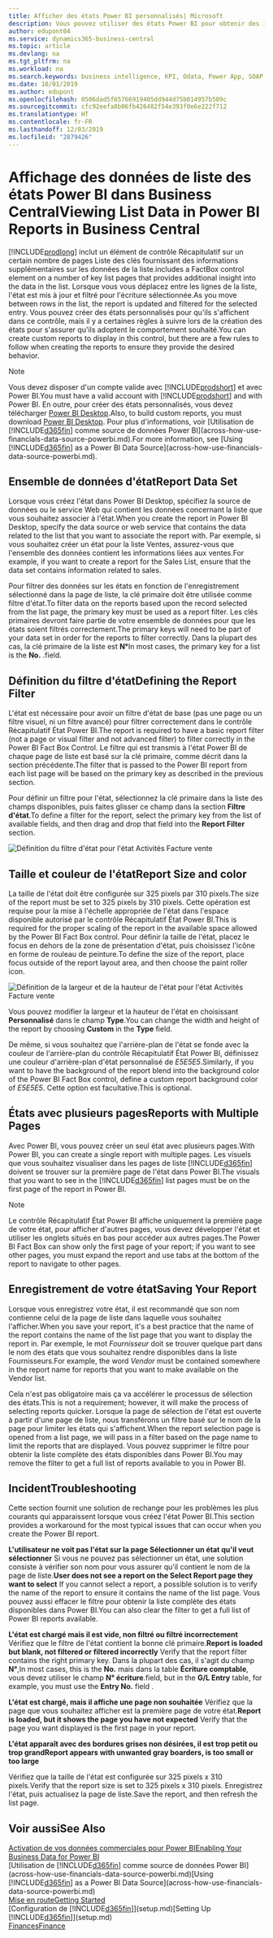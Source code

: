 ```yaml
---
title: Afficher des états Power BI personnalisés| Microsoft
description: Vous pouvez utiliser des états Power BI pour obtenir des informations supplémentaires sur les données dans les listes.
author: edupont04
ms.service: dynamics365-business-central
ms.topic: article
ms.devlang: na
ms.tgt_pltfrm: na
ms.workload: na
ms.search.keywords: business intelligence, KPI, Odata, Power App, SOAP, analysis
ms.date: 10/01/2019
ms.author: edupont
ms.openlocfilehash: 0506dad5f65766919405dd944d75b014957b509c
ms.sourcegitcommit: cfc92eefa8b06fb426482f54e393f0e6e222f712
ms.translationtype: HT
ms.contentlocale: fr-FR
ms.lasthandoff: 12/03/2019
ms.locfileid: "2879426"
---
```

# <a name="viewing-list-data-in-power-bi-reports-in-business-central"></a><span data-ttu-id="ae722-103">Affichage des données de liste des états Power BI dans Business Central</span><span class="sxs-lookup"><span data-stu-id="ae722-103">Viewing List Data in Power BI Reports in Business Central</span></span>

[!INCLUDE[prodlong](includes/prodlong.md)] <span data-ttu-id="ae722-104">inclut un élément de contrôle Récapitulatif sur un certain nombre de pages Liste des clés fournissant des informations supplémentaires sur les données de la liste.</span><span class="sxs-lookup"><span data-stu-id="ae722-104">includes a FactBox control element on a number of key list pages that provides additional insight into the data in the list.</span></span> <span data-ttu-id="ae722-105">Lorsque vous vous déplacez entre les lignes de la liste, l'état est mis à jour et filtré pour l'écriture sélectionnée.</span><span class="sxs-lookup"><span data-stu-id="ae722-105">As you move between rows in the list, the report is updated and filtered for the selected entry.</span></span> <span data-ttu-id="ae722-106">Vous pouvez créer des états personnalisés pour qu'ils s'affichent dans ce contrôle, mais il y a certaines règles à suivre lors de la création des états pour s'assurer qu'ils adoptent le comportement souhaité.</span><span class="sxs-lookup"><span data-stu-id="ae722-106">You can create custom reports to display in this control, but there are a few rules to follow when creating the reports to ensure they provide the desired behavior.</span></span>  

> [!NOTE]  
> <span data-ttu-id="ae722-107">Vous devez disposer d'un compte valide avec [!INCLUDE[prodshort](includes/prodshort.md)] et avec Power BI.</span><span class="sxs-lookup"><span data-stu-id="ae722-107">You must have a valid account with [!INCLUDE[prodshort](includes/prodshort.md)] and with Power BI.</span></span> <span data-ttu-id="ae722-108">En outre, pour créer des états personnalisés, vous devez télécharger [Power BI Desktop](https://powerbi.microsoft.com/desktop/).</span><span class="sxs-lookup"><span data-stu-id="ae722-108">Also, to build custom reports, you must download [Power BI Desktop](https://powerbi.microsoft.com/desktop/).</span></span> <span data-ttu-id="ae722-109">Pour plus d'informations, voir [Utilisation de [!INCLUDE[d365fin](includes/d365fin_md.md)] comme source de données Power BI](across-how-use-financials-data-source-powerbi.md).</span><span class="sxs-lookup"><span data-stu-id="ae722-109">For more information, see [Using [!INCLUDE[d365fin](includes/d365fin_md.md)] as a Power BI Data Source](across-how-use-financials-data-source-powerbi.md).</span></span>  

## <a name="report-data-set"></a><span data-ttu-id="ae722-110">Ensemble de données d'état</span><span class="sxs-lookup"><span data-stu-id="ae722-110">Report Data Set</span></span>
<span data-ttu-id="ae722-111">Lorsque vous créez l'état dans Power BI Desktop, spécifiez la source de données ou le service Web qui contient les données concernant la liste que vous souhaitez associer à l'état.</span><span class="sxs-lookup"><span data-stu-id="ae722-111">When you create the report in Power BI Desktop, specify the data source or web service that contains the data related to the list that you want to associate the report with.</span></span> <span data-ttu-id="ae722-112">Par exemple, si vous souhaitez créer un état pour la liste Ventes, assurez-vous que l'ensemble des données contient les informations liées aux ventes.</span><span class="sxs-lookup"><span data-stu-id="ae722-112">For example, if you want to create a report for the Sales List, ensure that the data set contains information related to sales.</span></span>  

<span data-ttu-id="ae722-113">Pour filtrer des données sur les états en fonction de l'enregistrement sélectionné dans la page de liste, la clé primaire doit être utilisée comme filtre d'état.</span><span class="sxs-lookup"><span data-stu-id="ae722-113">To filter data on the reports based upon the record selected from the list page, the primary key must be used as a report filter.</span></span> <span data-ttu-id="ae722-114">Les clés primaires devront faire partie de votre ensemble de données pour que les états soient filtrés correctement.</span><span class="sxs-lookup"><span data-stu-id="ae722-114">The primary keys will need to be part of your data set in order for the reports to filter correctly.</span></span> <span data-ttu-id="ae722-115">Dans la plupart des cas, la clé primaire de la liste est **N°**</span><span class="sxs-lookup"><span data-stu-id="ae722-115">In most cases, the primary key for a list is the **No.**</span></span> <span data-ttu-id="ae722-116">.</span><span class="sxs-lookup"><span data-stu-id="ae722-116">field.</span></span>  

## <a name="defining-the-report-filter"></a><span data-ttu-id="ae722-117">Définition du filtre d'état</span><span class="sxs-lookup"><span data-stu-id="ae722-117">Defining the Report Filter</span></span>
<span data-ttu-id="ae722-118">L'état est nécessaire pour avoir un filtre d'état de base (pas une page ou un filtre visuel, ni un filtre avancé) pour filtrer correctement dans le contrôle Récapitulatif État Power BI.</span><span class="sxs-lookup"><span data-stu-id="ae722-118">The report is required to have a basic report filter (not a page or visual filter and not advanced filter) to filter correctly in the Power BI Fact Box Control.</span></span> <span data-ttu-id="ae722-119">Le filtre qui est transmis à l'état Power BI de chaque page de liste est basé sur la clé primaire, comme décrit dans la section précédente.</span><span class="sxs-lookup"><span data-stu-id="ae722-119">The filter that is passed to the Power BI report from each list page will be based on the primary key as described in the previous section.</span></span>  

<span data-ttu-id="ae722-120">Pour définir un filtre pour l'état, sélectionnez la clé primaire dans la liste des champs disponibles, puis faites glisser ce champ dans la section **Filtre d'état**.</span><span class="sxs-lookup"><span data-stu-id="ae722-120">To define a filter for the report, select the primary key from the list of available fields, and then drag and drop that field into the **Report Filter** section.</span></span>  

![Définition du filtre d'état pour l'état Activités Facture vente](./media/across-how-use-powerbi-reports-factbox/financials-powerbi-report-filter.png)

## <a name="report-size-and-color"></a><span data-ttu-id="ae722-122">Taille et couleur de l'état</span><span class="sxs-lookup"><span data-stu-id="ae722-122">Report Size and color</span></span>
<span data-ttu-id="ae722-123">La taille de l'état doit être configurée sur 325 pixels par 310 pixels.</span><span class="sxs-lookup"><span data-stu-id="ae722-123">The size of the report must be set to 325 pixels by 310 pixels.</span></span> <span data-ttu-id="ae722-124">Cette opération est requise pour la mise à l'échelle appropriée de l'état dans l'espace disponible autorisé par le contrôle Récapitulatif État Power BI.</span><span class="sxs-lookup"><span data-stu-id="ae722-124">This is required for the proper scaling of the report in the available space allowed by the Power BI Fact Box control.</span></span> <span data-ttu-id="ae722-125">Pour définir la taille de l'état, placez le focus en dehors de la zone de présentation d'état, puis choisissez l'icône en forme de rouleau de peinture.</span><span class="sxs-lookup"><span data-stu-id="ae722-125">To define the size of the report, place focus outside of the report layout area, and then choose the paint roller icon.</span></span>

![Définition de la largeur et de la hauteur de l'état pour l'état Activités Facture vente](./media/across-how-use-powerbi-reports-factbox/financials-powerbi-report-sizing.png)

<span data-ttu-id="ae722-127">Vous pouvez modifier la largeur et la hauteur de l'état en choisissant **Personnalisé** dans le champ **Type**.</span><span class="sxs-lookup"><span data-stu-id="ae722-127">You can change the width and height of the report by choosing **Custom** in the **Type** field.</span></span>

<span data-ttu-id="ae722-128">De même, si vous souhaitez que l'arrière-plan de l'état se fonde avec la couleur de l'arrière-plan du contrôle Récapitulatif État Power BI, définissez une couleur d'arrière-plan d'état personnalisé de *E5E5E5*.</span><span class="sxs-lookup"><span data-stu-id="ae722-128">Similarly, if you want to have the background of the report blend into the background color of the Power BI Fact Box control, define a custom report background color of *E5E5E5*.</span></span> <span data-ttu-id="ae722-129">Cette option est facultative.</span><span class="sxs-lookup"><span data-stu-id="ae722-129">This is optional.</span></span>  

## <a name="reports-with-multiple-pages"></a><span data-ttu-id="ae722-130">États avec plusieurs pages</span><span class="sxs-lookup"><span data-stu-id="ae722-130">Reports with Multiple Pages</span></span>
<span data-ttu-id="ae722-131">Avec Power BI, vous pouvez créer un seul état avec plusieurs pages.</span><span class="sxs-lookup"><span data-stu-id="ae722-131">With Power BI, you can create a single report with multiple pages.</span></span> <span data-ttu-id="ae722-132">Les visuels que vous souhaitez visualiser dans les pages de liste [!INCLUDE[d365fin](includes/d365fin_md.md)] doivent se trouver sur la première page de l'état dans Power BI.</span><span class="sxs-lookup"><span data-stu-id="ae722-132">The visuals that you want to see in the [!INCLUDE[d365fin](includes/d365fin_md.md)] list pages must be on the first page of the report in Power BI.</span></span>  

> [!NOTE]  
> <span data-ttu-id="ae722-133">Le contrôle Récapitulatif État Power BI affiche uniquement la première page de votre état, pour afficher d'autres pages, vous devez développer l'état et utiliser les onglets situés en bas pour accéder aux autres pages.</span><span class="sxs-lookup"><span data-stu-id="ae722-133">The Power BI Fact Box can show only the first page of your report; if you want to see other pages, you must expand the report and use tabs at the bottom of the report to navigate to other pages.</span></span>  

## <a name="saving-your-report"></a><span data-ttu-id="ae722-134">Enregistrement de votre état</span><span class="sxs-lookup"><span data-stu-id="ae722-134">Saving Your Report</span></span>

<span data-ttu-id="ae722-135">Lorsque vous enregistrez votre état, il est recommandé que son nom contienne celui de la page de liste dans laquelle vous souhaitez l'afficher.</span><span class="sxs-lookup"><span data-stu-id="ae722-135">When you save your report, it's a best practice that the name of the report contains the name of the list page that you want to display the report in.</span></span> <span data-ttu-id="ae722-136">Par exemple, le mot *Fournisseur* doit se trouver quelque part dans le nom des états que vous souhaitez rendre disponibles dans la liste Fournisseurs.</span><span class="sxs-lookup"><span data-stu-id="ae722-136">For example, the word *Vendor* must be contained somewhere in the report name for reports that you want to make available on the Vendor list.</span></span>  

<span data-ttu-id="ae722-137">Cela n'est pas obligatoire mais ça va accélérer le processus de sélection des états.</span><span class="sxs-lookup"><span data-stu-id="ae722-137">This is not a requirement; however, it will make the process of selecting reports quicker.</span></span> <span data-ttu-id="ae722-138">Lorsque la page de sélection de l'état est ouverte à partir d'une page de liste, nous transférons un filtre basé sur le nom de la page pour limiter les états qui s'affichent.</span><span class="sxs-lookup"><span data-stu-id="ae722-138">When the report selection page is opened from a list page, we will pass in a filter based on the page name to limit the reports that are displayed.</span></span>  <span data-ttu-id="ae722-139">Vous pouvez supprimer le filtre pour obtenir la liste complète des états disponibles dans Power BI.</span><span class="sxs-lookup"><span data-stu-id="ae722-139">You may remove the filter to get a full list of reports available to you in Power BI.</span></span>  

## <a name="troubleshooting"></a><span data-ttu-id="ae722-140">Incident</span><span class="sxs-lookup"><span data-stu-id="ae722-140">Troubleshooting</span></span>
<span data-ttu-id="ae722-141">Cette section fournit une solution de rechange pour les problèmes les plus courants qui apparaissent lorsque vous créez l'état Power BI.</span><span class="sxs-lookup"><span data-stu-id="ae722-141">This section provides a workaround for the most typical issues that can occur when you create the Power BI report.</span></span>  

<span data-ttu-id="ae722-142">**L'utilisateur ne voit pas l'état sur la page Sélectionner un état qu'il veut sélectionner** Si vous ne pouvez pas sélectionner un état, une solution consiste à vérifier son nom pour vous assurer qu'il contient le nom de la page de liste.</span><span class="sxs-lookup"><span data-stu-id="ae722-142">**User does not see a report on the Select Report page they want to select** If you cannot select a report, a possible solution is to verify the name of the report to ensure it contains the name of the list page.</span></span> <span data-ttu-id="ae722-143">Vous pouvez aussi effacer le filtre pour obtenir la liste complète des états disponibles dans Power BI.</span><span class="sxs-lookup"><span data-stu-id="ae722-143">You can also clear the filter to get a full list of Power BI reports available.</span></span>  

<span data-ttu-id="ae722-144">**L'état est chargé mais il est vide, non filtré ou filtré incorrectement** Vérifiez que le filtre de l'état contient la bonne clé primaire.</span><span class="sxs-lookup"><span data-stu-id="ae722-144">**Report is loaded but blank, not filtered or filtered incorrectly** Verify that the report filter contains the right primary key.</span></span> <span data-ttu-id="ae722-145">Dans la plupart des cas, il s'agit du champ **N°**,</span><span class="sxs-lookup"><span data-stu-id="ae722-145">In most cases, this is the **No.**</span></span> <span data-ttu-id="ae722-146">mais dans la table **Écriture comptable**, vous devez utiliser le champ **N° écriture**.</span><span class="sxs-lookup"><span data-stu-id="ae722-146">field, but in the **G/L Entry** table, for example, you must use the **Entry No.** field  .</span></span>

<span data-ttu-id="ae722-147">**L'état est chargé, mais il affiche une page non souhaitée** Vérifiez que la page que vous souhaitez afficher est la première page de votre état.</span><span class="sxs-lookup"><span data-stu-id="ae722-147">**Report is loaded, but it shows the page you have not expected** Verify that the page you want displayed is the first page in your report.</span></span>  

<span data-ttu-id="ae722-148">**L'état apparaît avec des bordures grises non désirées, il est trop petit ou trop grand**</span><span class="sxs-lookup"><span data-stu-id="ae722-148">**Report appears with unwanted gray boarders, is too small or too large**</span></span>

<span data-ttu-id="ae722-149">Vérifiez que la taille de l'état est configurée sur 325 pixels x 310 pixels.</span><span class="sxs-lookup"><span data-stu-id="ae722-149">Verify that the report size is set to 325 pixels x 310 pixels.</span></span> <span data-ttu-id="ae722-150">Enregistrez l'état, puis actualisez la page de liste.</span><span class="sxs-lookup"><span data-stu-id="ae722-150">Save the report, and then refresh the list page.</span></span>  

## <a name="see-also"></a><span data-ttu-id="ae722-151">Voir aussi</span><span class="sxs-lookup"><span data-stu-id="ae722-151">See Also</span></span>

[<span data-ttu-id="ae722-152">Activation de vos données commerciales pour Power BI</span><span class="sxs-lookup"><span data-stu-id="ae722-152">Enabling Your Business Data for Power BI</span></span>](admin-powerbi.md)  
<span data-ttu-id="ae722-153">[Utilisation de [!INCLUDE[d365fin](includes/d365fin_md.md)] comme source de données Power BI](across-how-use-financials-data-source-powerbi.md)</span><span class="sxs-lookup"><span data-stu-id="ae722-153">[Using [!INCLUDE[d365fin](includes/d365fin_md.md)] as a Power BI Data Source](across-how-use-financials-data-source-powerbi.md)</span></span>  
[<span data-ttu-id="ae722-154">Mise en route</span><span class="sxs-lookup"><span data-stu-id="ae722-154">Getting Started</span></span>](product-get-started.md)  
<span data-ttu-id="ae722-155">[Configuration de [!INCLUDE[d365fin](includes/d365fin_md.md)]](setup.md)</span><span class="sxs-lookup"><span data-stu-id="ae722-155">[Setting Up [!INCLUDE[d365fin](includes/d365fin_md.md)]](setup.md)</span></span>  
[<span data-ttu-id="ae722-156">Finances</span><span class="sxs-lookup"><span data-stu-id="ae722-156">Finance</span></span>](finance.md)  
